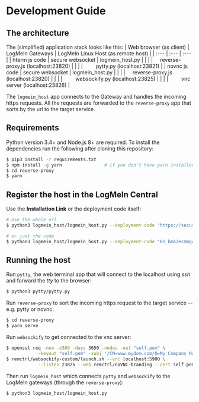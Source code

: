 # Development Guide

## The architecture

The (simplified) application stack looks like this:
| Web browser (as client)  | LogMeIn Gateways | LogMeIn Linux Host (as remote host)                          |
| :---                     | :---             | :---                                                         |
| hterm js code            | secure websocket | logmein_host.py                                              |
|                          |                  | &nbsp; &nbsp; reverse-proxy.js (localhost:23820)             |
|                          |                  | &nbsp; &nbsp; &nbsp; &nbsp; pytty.py (localhost:23821)       |
| novnc js code            | secure websocket | logmein_host.py                                              |
|                          |                  | &nbsp; &nbsp; reverse-proxy.js (localhost:23820)             |
|                          |                  | &nbsp; &nbsp; &nbsp; &nbsp; websockify.py (localhost:23825)  | 
|                          |                  | &nbsp; &nbsp; &nbsp; &nbsp; vnc server (localhost:23826)     |

The `logmein_host` app connects to the Gateway and handles the incoming https requests. All the requests are
forwarded to the `reverse-proxy` app that sorts by the url to the target service.


## Requirements

Python version 3.4+ and Node.js 8+ are required. To install the dependencies run the following after cloning this repository:

```sh
$ pip3 install -r requirements.txt
$ npm install -g yarn                # if you don't have yarn installed
$ cd reverse-proxy
$ yarn 
```

## Register the host in the LogMeIn Central

Use the **Installation Link** or the deployment code itself:

```sh
# Use the whole url
$ python3 logmein_host/logmein_host.py --deployment-code 'https://secure.logmein.com/i?l=en&c=01_bma2ecmmg4coyxou9oo6yhhvw0ewi3estniee'

# or just the code
$ python3 logmein_host/logmein_host.py --deployment-code "01_bma2ecmmg4coyxou9oo6yhhvw0ewi3estniee"
```

## Running the host

Run `pytty`, the web terminal app that will connect to the localhost using *ssh*  and forward the *tty* to the browser:

```sh
$ python3 pytty/pytty.py
```

Run `reverse-proxy` to sort the incoming https request to the target service -- e.g. pytty or novnc.

```sh
$ cd reverse-proxy
$ yarn serve
```

Run `websockify` to get connected to the vnc server:

```sh
$ openssl req -new -x509 -days 3650 -nodes -out "self.pem" \
            -keyout "self.pem" -subj '/CN=www.mydom.com/O=My Company Name LTD./C=US'
$ remctrl/websockify-custom/launch.sh --vnc localhost:5900 \
            --listen 23825 --web remctrl/noVNC-branding --cert self.pem
```

Then run `logmein_host` which connects `pytty` and `websockify` to the LogMeIn gateways (through the `reverse-proxy`):

```sh
$ python3 logmein_host/logmein_host.py 
```

